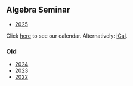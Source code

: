 ## Algebra Seminar

* [2025](2025.md)

Click [here](https://calendar.google.com/calendar/embed?src=84fcd62805e4eb8519a664777d8fa1ae4420e1fce5ae6bebc97a0d74b662d264%40group.calendar.google.com&ctz=Europe%2FBrussels) to see our calendar. 
Alternatively: [iCal](https://calendar.google.com/calendar/ical/84fcd62805e4eb8519a664777d8fa1ae4420e1fce5ae6bebc97a0d74b662d264%40group.calendar.google.com/public/basic.ics). 

### Old

* [2024](2024.md)
* [2023](2023.md)
* [2022](2022.md)
